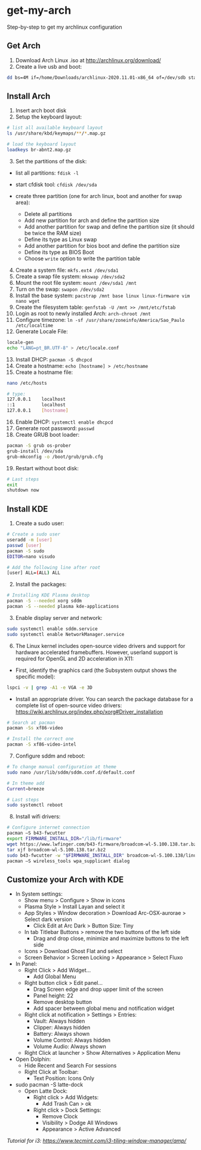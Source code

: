 # get-my-arch

Step-by-step to get my archlinux configuration

## Get Arch

1. Download Arch Linux .iso at <http://archlinux.org/download/>
2. Create a live usb and boot:

```bash
dd bs=4M if=/home/Downloads/archlinux-2020.11.01-x86_64 of=/dev/sdb status=progress && sync
```

## Install Arch

1. Insert arch boot disk
2. Setup the keyboard layout:

```bash
# list all available keyboard layout
ls /usr/share/kbd/keymaps/**/*.map.gz

# load the keyboard layout
loadkeys br-abnt2.map.gz
```

3. Set the partitions of the disk:

- list all partitions: `fdisk -l`
- start cfdisk tool: `cfdisk /dev/sda`
- create three partition (one for arch linux, boot and another for swap area):

  - Delete all partitions
  - Add new partition for arch and define the partition size
  - Add another partition for swap and define the partition size (it should be twice the RAM size)
  - Define its type as Linux swap
  - Add another partition for bios boot and define the partition size
  - Define its type as BIOS Boot
  - Choose `write` option to write the partition table

4. Create a system file: `mkfs.ext4 /dev/sda1`
5. Create a swap file system: `mkswap /dev/sda2`
6. Mount the root file system: `mount /dev/sda1 /mnt`
7. Turn on the swap: `swapon /dev/sda2`
8. Install the base system: `pacstrap /mnt base linux linux-firmware vim nano wget`
9. Create the filesystem table: `genfstab -U /mnt >> /mnt/etc/fstab`
10. Login as root to newly installed Arch: `arch-chroot /mnt`
11. Configure timezone: `ln -sf /usr/share/zoneinfo/America/Sao_Paulo /etc/localtime`
12. Generate Locale File:

```bash
locale-gen
echo "LANG=pt_BR.UTF-8" > /etc/locale.conf
```

13. Install DHCP: `pacman -S dhcpcd`
14. Create a hostname: `echo [hostname] > /etc/hostname`
15. Create a hostname file:

```bash
nano /etc/hosts

# type:
127.0.0.1    localhost
::1          localhost
127.0.0.1    [hostname]
```

16. Enable DHCP: `systemctl enable dhcpcd`
17. Generate root password: `passwd`
18. Create GRUB boot loader:

```bash
pacman -S grub os-prober
grub-install /dev/sda
grub-mkconfig -o /boot/grub/grub.cfg
```

19. Restart without boot disk:

```bash
# Last steps
exit
shutdown now
```

## Install KDE

1. Create a sudo user:

```bash
# Create a sudo user
useradd -m [user]
passwd [user]
pacman -S sudo
EDITOR=nano visudo

# Add the following line after root
[user] ALL=(ALL) ALL
```

2. Install the packages:

```bash
# Installing KDE Plasma desktop
pacman -S --needed xorg sddm
pacman -S --needed plasma kde-applications
```

3. Enable display server and network:

```bash
sudo systemctl enable sddm.service
sudo systemctl enable NetworkManager.service
```

6. The Linux kernel includes open-source video drivers and support for hardware accelerated framebuffers. However, userland support is required for OpenGL and 2D acceleration in X11:

- First, identify the graphics card (the Subsystem output shows the specific model):

```bash
lspci -v | grep -A1 -e VGA -e 3D
```

- Install an appropriate driver. You can search the package database for a complete list of open-source video drivers: <https://wiki.archlinux.org/index.php/xorg#Driver_installation>

```bash
# Search at pacman
pacman -Ss xf86-video

# Install the correct one
pacman -S xf86-video-intel
```

7. Configure sddm and reboot:

```bash
# To change manual configuration at theme
sudo nano /usr/lib/sddm/sddm.conf.d/default.conf

# In theme add
Current=breeze

# Last steps
sudo systemctl reboot
```

8. Install wifi drivers:

```bash
# Configure internet connection
pacman –S b43-fwcutter
export FIRMWARE_INSTALL_DIR="/lib/firmware"
wget https://www.lwfinger.com/b43-firmware/broadcom-wl-5.100.138.tar.bz2
tar xjf broadcom-wl-5.100.138.tar.bz2
sudo b43-fwcutter -w "$FIRMWARE_INSTALL_DIR" broadcom-wl-5.100.138/linux/wl_apsta.o
pacman –S wireless_tools wpa_supplicant dialog
```

## Customize your Arch with KDE

- In System settings:
  - Show menu > Configure > Show in icons
  - Plasma Style > Install Layan and select it
  - App Styles > Window decoration > Download Arc-OSX-aurorae > Select dark version
    - Click Edit at Arc Dark > Button Size: Tiny
  - In tab Titlebar Buttons > remove the two buttons of the left side
    - Drag and drop close, minimize and maximize buttons to the left side
  - Icons > Download Ghost Flat and select
  - Screen Behavior > Screen Locking > Appearance > Select Fluxo
- In Panel:
  - Right Click > Add Widget...
    - Add Global Menu
  - Right button click > Edit panel...
    - Drag Screen edge and drop upper limit of the screen
    - Panel height: 22
    - Remove desktop button
    - Add spacer between global menu and notification widget
  - Right click at notification > Settings > Entries:
    - Vault: Always hidden
    - Clipper: Always hidden
    - Battery: Always shown
    - Volume Control: Always hidden
    - Volume Audio: Always shown
  - Right Click at launcher > Show Alternatives > Application Menu
- Open Dolphin:
  - Hide Recent and Search For sessions
  - Right Click at Toolbar:
    - Text Position: Icons Only
- sudo pacman -S latte-dock
  - Open Latte Dock:
    - Right click > Add Widgets:
      - Add Trash Can > ok
    - Right click > Dock Settings:
      - Remove Clock
      - Visibility > Dodge All Windows
      - Appearance > Active Advanced

_Tutorial for i3: <https://www.tecmint.com/i3-tiling-window-manager/amp/>_

